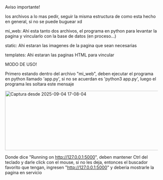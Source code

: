 Aviso importante!

los archivos a lo mas pedir, seguir la misma estructura de como esta hecho en general, si no se puede buguear xd

mi_web: Ahi esta tanto dos archivos, el programa en python para levantar la pagina y vincularlo con la base de datos (en proceso...)

static: Ahi estaran las imagenes de la pagina que sean necesarias

templates: Ahi estaran las paginas HTML para vincular

MODO DE USO!

Primero estando dentro del archivo "mi_web", deben ejecutar el programa en python llamado 'app.py', si no se acuerdan es 'python3 app.py', luego el programa les soltara este mensaje 

<img width="1229" height="196" alt="Captura desde 2025-09-04 17-08-04" src="https://github.com/user-attachments/assets/1fe5b95c-e651-41eb-bbcb-7631304b6066" />

Donde dice "Running on http://127.0.0.1:5000", deben mantener Ctrl del teclado y darle click con el mouse, si no les deja, entonces el buscador favorito que tengan, ingresen "http://127.0.0.1:5000" y deberia mostrarle la pagina en servicio

